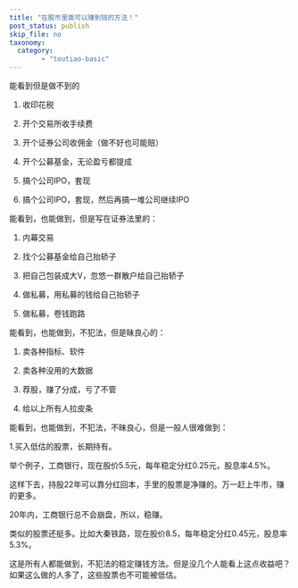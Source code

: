 ```yaml
---
title: "在股市里面可以赚到钱的方法！"
post_status: publish
skip_file: no
taxonomy:
  category:
        - "toutiao-basic"
---
```


能看到但是做不到的

1. 收印花税
    
2. 开个交易所收手续费
    
3. 开个证券公司收佣金（做不好也可能赔）
    
4. 开个公募基金，无论盈亏都提成
    
5. 搞个公司IPO，套现
    
6. 搞个公司IPO，套现，然后再搞一堆公司继续IPO
    

能看到，也能做到，但是写在证券法里的：

1. 内幕交易
    
2. 找个公募基金给自己抬轿子
    
3. 把自己包装成大V，忽悠一群散户给自己抬轿子
    
4. 做私募，用私募的钱给自己抬轿子
    
5. 做私募，卷钱跑路
    

能看到，也能做到，不犯法，但是昧良心的：

1. 卖各种指标、软件
    
2. 卖各种没用的大数据
    
3. 荐股，赚了分成，亏了不管
    
4. 给以上所有人拉皮条
    

能看到，也能做到，不犯法，不昧良心，但是一般人很难做到：

1.买入低估的股票，长期持有。

举个例子，工商银行，现在股价5.5元，每年稳定分红0.25元，股息率4.5%。

这样下去，持股22年可以靠分红回本，手里的股票是净赚的。万一赶上牛市，赚的更多。

20年内，工商银行总不会崩盘，所以，稳赚。

类似的股票还挺多。比如大秦铁路，现在股价8.5，每年稳定分红0.45元，股息率5.3%。

这是所有人都能做到，不犯法的稳定赚钱方法。但是没几个人能看上这点收益吧？如果这么做的人多了，这些股票也不可能被低估。
